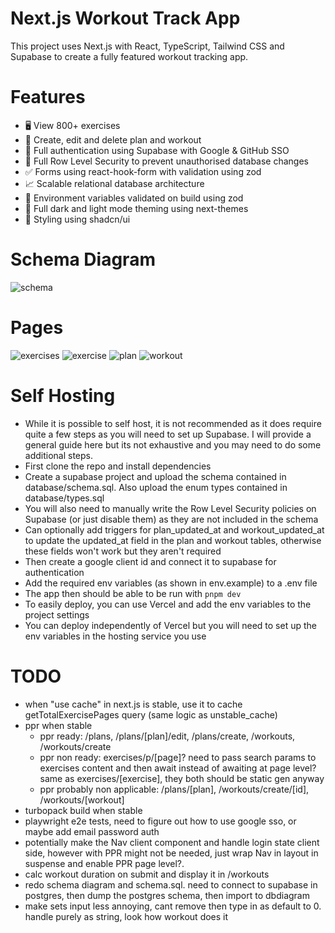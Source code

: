 # Next.js Workout Track App

This project uses Next.js with React, TypeScript, Tailwind CSS and Supabase to create a fully featured workout tracking app.

# Features

- 🖥️ View 800+ exercises
- 📝 Create, edit and delete plan and workout
- 🔑 Full authentication using Supabase with Google & GitHub SSO
- 🔐 Full Row Level Security to prevent unauthorised database changes
- ✅ Forms using react-hook-form with validation using zod
- 📈 Scalable relational database architecture
- 📣 Environment variables validated on build using zod
- 🌙 Full dark and light mode theming using next-themes
- 👾 Styling using shadcn/ui

# Schema Diagram

![schema](https://github.com/user-attachments/assets/9aab2ef5-7100-48bc-8af7-aac41c0f6298)

# Pages

![exercises](https://github.com/user-attachments/assets/c91b8e2d-da2c-45de-adc4-1540babfa29d)
![exercise](https://github.com/user-attachments/assets/972d639b-24d5-4e54-b580-b4833b9b558d)
![plan](https://github.com/user-attachments/assets/78e94d14-d75b-425f-9c8b-b2b26428079a)
![workout](https://github.com/user-attachments/assets/9b8c2ddb-0ef9-4498-9b11-5ef191d82dc1)

# Self Hosting

- While it is possible to self host, it is not recommended as it does require quite a few steps as you will need to set up Supabase. I will provide a general guide here but its not exhaustive and you may need to do some additional steps.
- First clone the repo and install dependencies
- Create a supabase project and upload the schema contained in database/schema.sql. Also upload the enum types contained in database/types.sql
- You will also need to manually write the Row Level Security policies on Supabase (or just disable them) as they are not included in the schema
- Can optionally add triggers for plan_updated_at and workout_updated_at to update the updated_at field in the plan and workout tables, otherwise these fields won't work but they aren't required
- Then create a google client id and connect it to supabase for authentication
- Add the required env variables (as shown in env.example) to a .env file
- The app then should be able to be run with `pnpm dev`
- To easily deploy, you can use Vercel and add the env variables to the project settings
- You can deploy independently of Vercel but you will need to set up the env variables in the hosting service you use

# TODO

- when "use cache" in next.js is stable, use it to cache getTotalExercisePages query (same logic as unstable_cache)
- ppr when stable
  - ppr ready: /plans, /plans/[plan]/edit, /plans/create, /workouts, /workouts/create
  - ppr non ready: exercises/p/[page]? need to pass search params to exercises content and then await instead of awaiting at page level? same as exercises/[exercise], they both should be static gen anyway
  - ppr probably non applicable: /plans/[plan], /workouts/create/[id], /workouts/[workout]
- turbopack build when stable
- playwright e2e tests, need to figure out how to use google sso, or maybe add email password auth
- potentially make the Nav client component and handle login state client side, however with PPR might not be needed, just wrap Nav in layout in suspense and enable PPR page level?.
- calc workout duration on submit and display it in /workouts
- redo schema diagram and schema.sql. need to connect to supabase in postgres, then dump the postgres schema, then import to dbdiagram
- make sets input less annoying, cant remove then type in as default to 0. handle purely as string, look how workout does it
